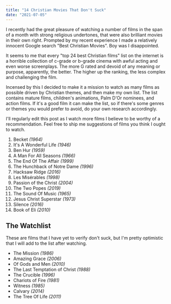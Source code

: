 ```yaml
---
title: "14 Christian Movies That Don't Suck"
date: "2021-07-05"
---
```


I recently had the great pleasure of watching a number of films in the span of a 
month with strong religious undertones, that were also brilliant movies in their 
own right. Prompted by my recent experience I made a relatively innocent Google
search "Best Christian Movies". Boy was I disappointed. 

It seems to me that every "top 24 best Christian films" list on the internet 
is a horrible collection of c-grade or b-grade cinema with awful acting and 
even worse screenplays. The more G rated and devoid of any meaning or purpose,
apparently, the better. The higher up the ranking, the less complex and 
challenging the film.

Incensed by this I decided to make it a mission to watch as many films as 
possible driven by Christian themes, and then make my own list. The list 
contains mature films, children's animations, Palm D'Or nominees, and action 
films. If it's a good film it can make the list, so if there's some genres or
themes you would prefer to avoid, do your own research accordingly. 

I'll regularly edit this post as I watch more films I believe to be worthy of a 
recommendation. Feel free to ship me suggestions of films you think I ought to 
watch. 

1. Becket *(1964)*
2. It's A Wonderful Life *(1946)*
3. Ben Hur *(1959)*
4. A Man For All Seasons *(1966)*
5. The End Of The Affair *(1999)*
6. The Hunchback of Notre Dame *(1996)*
7. Hacksaw Ridge *(2016)*
8. Les Misérables *(1998)*
9. Passion of the Christ *(2004)*
10. The Two Popes *(2019)*
11. The Sound Of Music *(1965)*
12. Jesus Christ Superstar *(1973)*
13. Silence *(2016)*
14. Book of Eli *(2010)*


## The Watchlist
These are films that I have yet to verify don't suck, but I'm pretty optimistic
that I will add to the list after watching. 
- The Mission *(1986)*
- Amazing Grace *(2006)*
- Of Gods and Men *(2010)*
- The Last Temptation of Christ *(1988)*
- The Crucible *(1996)*
- Chariots of Fire *(1981)*
- Witness *(1985)*
- Calvary *(2014)*
- The Tree Of Life *(2011)*